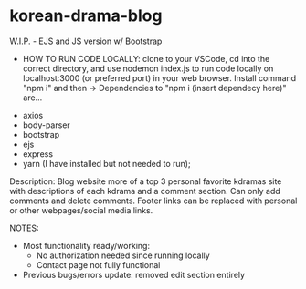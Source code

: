 # korean-drama-blog
W.I.P. - EJS and JS version w/ Bootstrap

* HOW TO RUN CODE LOCALLY: clone to your VSCode, cd into the correct directory, and use nodemon index.js to run code locally on localhost:3000 (or preferred port) in your web browser.
Install command "npm i" and then -> Dependencies to "npm i (insert dependecy here)" are...
- axios
- body-parser
- bootstrap
- ejs
- express
- yarn (I have installed but not needed to run);

Description:
Blog website more of a top 3 personal favorite kdramas site with descriptions of each kdrama and a comment section. Can only add comments and delete comments. Footer links can be replaced with personal or other webpages/social media links.

NOTES:
- Most functionality ready/working:
  * No authorization needed since running locally
  * Contact page not fully functional
- Previous bugs/errors update: removed edit section entirely
